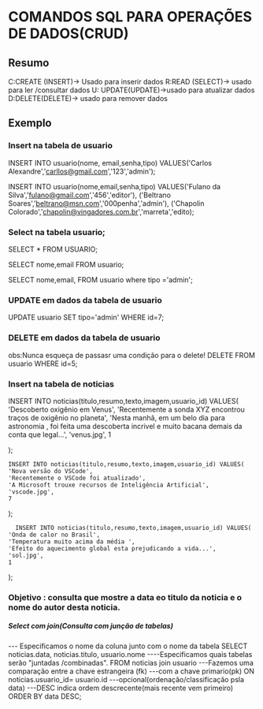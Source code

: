 # COMANDOS SQL PARA OPERAÇÕES DE DADOS(CRUD)

## Resumo

C:CREATE (INSERT)-> Usado para inserir dados
R:READ (SELECT)-> usado para ler /consultar dados
U: UPDATE(UPDATE)->usado para atualizar dados
D:DELETE(DELETE)-> usado para remover dados
## Exemplo

###  Insert na tabela de usuario

INSERT INTO usuario(nome, email,senha,tipo) VALUES('Carlos Alexandre','carllos@gmail.com','123','admin');


INSERT INTO usuario(nome,email,senha,tipo) VALUES('Fulano da Silva','fulano@gmail.com','456','editor'),
                                          ('Beltrano Soares','beltrano@msn.com','000penha','admin'),
                                          ('Chapolin Colorado','chapolin@vingadores.com.br','marreta','edito);

 ### Select na tabela usuario;
 SELECT * FROM USUARIO; 


 SELECT nome,email FROM usuario;   

 SELECT nome,email, FROM usuario where tipo ='admin';       

 ### UPDATE em dados da tabela de usuario

 UPDATE usuario SET  tipo='admin' WHERE id=7;    

  ### DELETE em dados da tabela de usuario    
  obs:Nunca esqueça de passasr uma condição  para o delete!
  DELETE FROM usuario WHERE id=5;   



  ###  Insert na tabela de noticias
  INSERT INTO noticias(titulo,resumo,texto,imagem,usuario_id) VALUES(
    'Descoberto oxigênio em Venus',
    'Recentemente a sonda XYZ encontrou traços de oxigênio no planeta',
    'Nesta manhã, em um belo dia para astronomia , foi feita uma descoberta incrivel e muito bacana  demais da conta que legal...',
    'venus.jpg',
    1

  );     


    INSERT INTO noticias(titulo,resumo,texto,imagem,usuario_id) VALUES(
    'Nova versão do VSCode',
    'Recentemente o VSCode foi atualizado',
    'A Microsoft trouxe recursos de Inteligência Artificial',
    'vscode.jpg',
    7

  );    

      INSERT INTO noticias(titulo,resumo,texto,imagem,usuario_id) VALUES(
    'Onda de calor no Brasil',
    'Temperatura muito acima da média ',
    'Efeito do aquecimento global esta prejudicando a vida...',
    'sol.jpg',
    1

  );    

  ### Objetivo : consulta que mostre a data  eo titulo  da noticia  e o nome do autor  desta noticia.
  ##### Select com join(Consulta com junção de tabelas)
--- Especificamos  o nome da coluna junto com o nome da tabela 
  SELECT 
  noticias.data,
  noticias.titulo,
  usuario.nome 
  ----Especificamos quais tabelas  serão "juntadas /combinadas".
  FROM noticias join usuario
  ---Fazemos uma comparação  entre a chave estrangeira (fk)
  ---com a chave primario(pk)
  ON noticias.usuario_id= usuario.id
  ---opcional(ordenação/classificação psla data)
  ---DESC indica ordem descrecente(mais recente vem primeiro)
  ORDER BY data DESC;        
